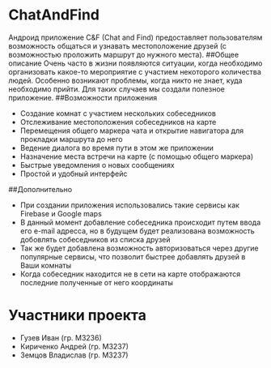 # ChatAndFind
Андроид приложение C&F (Chat and Find) предоставляет пользователям возможность общаться и узнавать местоположение друзей (с возможностью проложить маршрут до нужного места).
##Общее описание
Очень часто в жизни появляются ситуации, когда необходимо организовать какое-то мероприятие с участием некоторого количества людей. Особенно возникают проблемы, когда никто не знает, куда необходимо прийти. Для таких случаев мы создали полезное приложение.
##Возможности приложения
* Создание комнат с участием нескольких собеседников
* Отслеживание местоположения собеседников на карте
* Перемещения общего маркера чата и открытие навигатора для прокладки маршрута до него
* Ведение диалога во время пути в этом же приложении
* Назначение места встречи на карте (с помощью общего маркера)
* Быстрые уведомления о новых сообщениях
* Простой и удобный интерфейс

##Дополнительно
* При создании приложения использовались такие сервисы как Firebase и Google maps
* В данный момент добавление собеседника происходит путем ввода его e-mail адресса, но в будущем будет реализована возможность добовлять собеседников из списка друзей
* Так же будет добавлена возможность авторизоваться через другие популярные сервисы, что позволит быстрее добавлять друзей в Ваши комнаты
* Когда собеседник находится не в сети на карте отображаются последние полученные от него координаты

# Участники проекта
* Гузев Иван (гр. М3236)
* Кириченко Андрей (гр. М3237)
* Земцов Владислав (гр. М3237)
